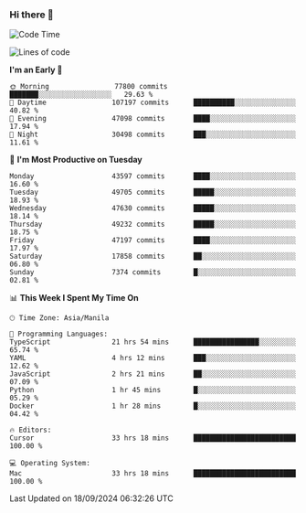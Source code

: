 ### Hi there 👋

<!--START_SECTION:waka-->
![Code Time](http://img.shields.io/badge/Code%20Time-5%2C564%20hrs%2015%20mins-blue)

![Lines of code](https://img.shields.io/badge/From%20Hello%20World%20I%27ve%20Written-117.7%20million%20lines%20of%20code-blue)

**I'm an Early 🐤** 

```text
🌞 Morning                77800 commits       ███████░░░░░░░░░░░░░░░░░░   29.63 % 
🌆 Daytime                107197 commits      ██████████░░░░░░░░░░░░░░░   40.82 % 
🌃 Evening                47098 commits       ████░░░░░░░░░░░░░░░░░░░░░   17.94 % 
🌙 Night                  30498 commits       ███░░░░░░░░░░░░░░░░░░░░░░   11.61 % 
```
📅 **I'm Most Productive on Tuesday** 

```text
Monday                   43597 commits       ████░░░░░░░░░░░░░░░░░░░░░   16.60 % 
Tuesday                  49705 commits       █████░░░░░░░░░░░░░░░░░░░░   18.93 % 
Wednesday                47630 commits       █████░░░░░░░░░░░░░░░░░░░░   18.14 % 
Thursday                 49232 commits       █████░░░░░░░░░░░░░░░░░░░░   18.75 % 
Friday                   47197 commits       ████░░░░░░░░░░░░░░░░░░░░░   17.97 % 
Saturday                 17858 commits       ██░░░░░░░░░░░░░░░░░░░░░░░   06.80 % 
Sunday                   7374 commits        █░░░░░░░░░░░░░░░░░░░░░░░░   02.81 % 
```


📊 **This Week I Spent My Time On** 

```text
🕑︎ Time Zone: Asia/Manila

💬 Programming Languages: 
TypeScript               21 hrs 54 mins      ████████████████░░░░░░░░░   65.74 % 
YAML                     4 hrs 12 mins       ███░░░░░░░░░░░░░░░░░░░░░░   12.62 % 
JavaScript               2 hrs 21 mins       ██░░░░░░░░░░░░░░░░░░░░░░░   07.09 % 
Python                   1 hr 45 mins        █░░░░░░░░░░░░░░░░░░░░░░░░   05.29 % 
Docker                   1 hr 28 mins        █░░░░░░░░░░░░░░░░░░░░░░░░   04.42 % 

🔥 Editors: 
Cursor                   33 hrs 18 mins      █████████████████████████   100.00 % 

💻 Operating System: 
Mac                      33 hrs 18 mins      █████████████████████████   100.00 % 
```


 Last Updated on 18/09/2024 06:32:26 UTC
<!--END_SECTION:waka-->


<!--
**rad182/rad182** is a ✨ _special_ ✨ repository because its `README.md` (this file) appears on your GitHub profile.

Here are some ideas to get you started:

- 🔭 I’m currently working on ...
- 🌱 I’m currently learning ...
- 👯 I’m looking to collaborate on ...
- 🤔 I’m looking for help with ...
- 💬 Ask me about ...
- 📫 How to reach me: ...
- 😄 Pronouns: ...
- ⚡ Fun fact: ...
-->
